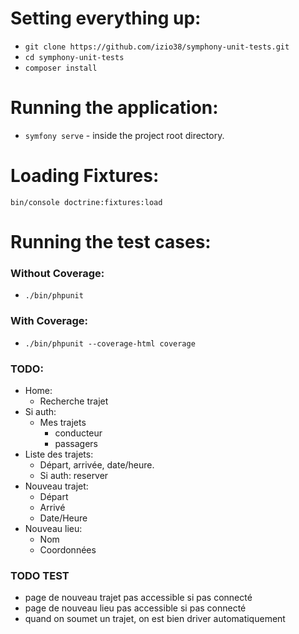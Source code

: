 # Setting everything up:
* `git clone https://github.com/izio38/symphony-unit-tests.git`
* `cd symphony-unit-tests`
* `composer install`

# Running the application:
* `symfony serve` - inside the project root directory.

# Loading Fixtures:
`bin/console doctrine:fixtures:load`

# Running the test cases:
### Without Coverage:
* `./bin/phpunit`
### With Coverage:
* `./bin/phpunit --coverage-html coverage`

### TODO:
* Home:
    * Recherche trajet
* Si auth:
    * Mes trajets
        * conducteur
        * passagers
* Liste des trajets:
    * Départ, arrivée, date/heure.
    * Si auth: reserver
* Nouveau trajet:
    * Départ
    * Arrivé
    * Date/Heure
* Nouveau lieu:
    * Nom
    * Coordonnées
    
### TODO TEST
* page de nouveau trajet pas accessible si pas connecté
* page de nouveau lieu pas accessible si pas connecté
* quand on soumet un trajet, on est bien driver automatiquement